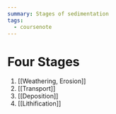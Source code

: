 ```yaml
---
summary: Stages of sedimentation
tags:
  - coursenote
---
```

# Four Stages
1. [[Weathering, Erosion]]
2. [[Transport]]
3. [[Deposition]]
4. [[Lithification]]